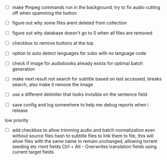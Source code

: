 






























- [ ] make ffmpeg commands run in the background, try to fix audio cutting off when spamming the button
- [ ] figure out why some files arent deleted from collection
- [ ] figure out why database doesn't go to 0 when all files are removed
- [ ] checkbox to remove buttons at the top
- [ ] option to auto detect languages for subs with no language code
- [ ] check if image for audiobooks already exists for optimal batch generation
- [ ] make next result not search for subtitle based on last accessed, breaks search, also make it remove the image
- [ ] use a different delimiter that looks invisible on the sentence field
- [ ] save config and log somewhere to help me debug reports when i release
















low priority
- [ ] add checkbox to allow trimming audio and batch normalization even without source files
hash to subtitle files to link them to file, this will allow files with the same name to remain unchanged, allowing torrent seeding etc
rrent fields
Ctrl + Alt - Overwrites translation fields using current target fields
```

